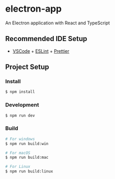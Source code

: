# electron-app

An Electron application with React and TypeScript

## Recommended IDE Setup

- [VSCode](https://code.visualstudio.com/) + [ESLint](https://marketplace.visualstudio.com/items?itemName=dbaeumer.vscode-eslint) + [Prettier](https://marketplace.visualstudio.com/items?itemName=esbenp.prettier-vscode)

## Project Setup

### Install
 
```bash
$ npm install  
``` 
   
### Development   
 
```bash
$ npm run dev
```

### Build 

```bash
# For windows
$ npm run build:win 

# For macOS 
$ npm run build:mac

# For Linux
$ npm run build:linux
```
